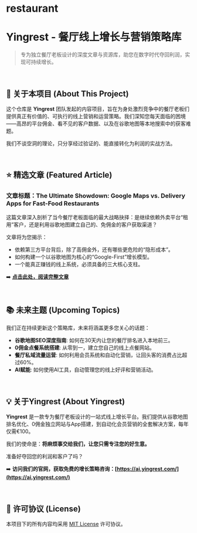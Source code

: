# restaurant
# Yingrest - 餐厅线上增长与营销策略库

> 专为独立餐厅老板设计的深度文章与资源库，助您在数字时代夺回利润，实现可持续增长。

<br>

## 🚀 关于本项目 (About This Project)

这个仓库是 **Yingrest** 团队发起的内容项目，旨在为身处激烈竞争中的餐厅老板们提供真正有价值的、可执行的线上营销和运营策略。我们深知您每天面临的困境——高昂的平台佣金、看不见的客户数据、以及在谷歌地图等本地搜索中的获客难题。

我们不谈空洞的理论，只分享经过验证的、能直接转化为利润的实战方法。

<br>

## ⭐ 精选文章 (Featured Article)

### **文章标题：The Ultimate Showdown: Google Maps vs. Delivery Apps for Fast-Food Restaurants**

这篇文章深入剖析了当今餐厅老板面临的最大战略抉择：是继续依赖外卖平台“租用”客户，还是利用谷歌地图建立自己的、免佣金的客户获取渠道？

文章将为您揭示：
*   依赖第三方平台背后，除了高佣金外，还有哪些更危险的“隐形成本”。
*   如何构建一个以谷歌地图为核心的“Google-First”增长模型。
*   一个能真正赚钱的线上系统，必须具备的三大核心支柱。

➡️ **[点击此处，阅读完整文章](./google-maps-vs-delivery-apps.md)**

<br>

## 📚 未来主题 (Upcoming Topics)

我们正在持续更新这个策略库，未来将涵盖更多您关心的话题：

*   **谷歌地图SEO深度指南**: 如何在30天内让您的餐厅排名进入本地前三。
*   **0佣金点餐系统搭建**: 从零到一，建立您自己的线上点餐网站。
*   **餐厅私域流量运营**: 如何利用会员系统和自动化营销，让回头客的消费占比超过60%。
*   **AI赋能**: 如何使用AI工具，自动管理您的线上好评和营销活动。

<br>

## 💡 关于Yingrest (About Yingrest)

**Yingrest** 是一款专为餐厅老板设计的一站式线上增长平台。我们提供从谷歌地图排名优化、0佣金独立网站与App搭建，到自动化会员营销的全套解决方案，每年仅需€100。

我们的使命是：**将麻烦事交给我们，让您只需专注您的好生意。**

准备好夺回您的利润和客户了吗？

➡️ **访问我们的官网，获取免费的增长策略咨询：[https://ai.yingrest.com/](https://ai.yingrest.com/)**

<br>

## 📄 许可协议 (License)

本项目下的所有内容均采用 [MIT License](./LICENSE) 许可协议。
